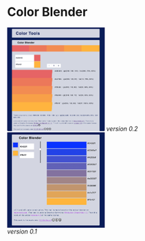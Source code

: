 # Color Blender

<span>
<img src="assets/screenshots/color-blender-v-0-2.png?raw=truetransparent-label" alt="drawing" width="45%"/>
<em>version 0.2</em>
</span>

<span  style="display: flex; flex-flow: column nowrap; align-items: flex-start;">
<img src="assets/screenshots/color-blender-v-0-1.png?raw=truetransparent-label" alt="drawing" width="45%"/>
<em>version 0.1</em>
</span>
